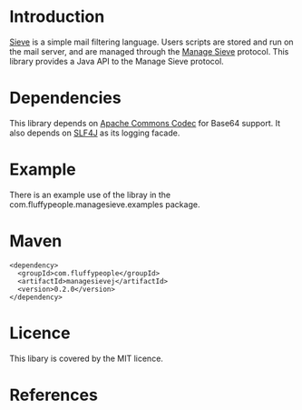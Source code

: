 
# Introduction

[Sieve][1] is a simple mail filtering language. Users scripts are stored and run on
the mail server, and are managed through the [Manage Sieve][2] protocol. This library
provides a Java API to the Manage Sieve protocol.

# Dependencies

This library depends on [Apache Commons Codec][3] for Base64 support. It also depends
on [SLF4J][4] as its logging facade.

# Example

There is an example use of the libray in the 
com.fluffypeople.managesieve.examples package.

# Maven
    <dependency>
      <groupId>com.fluffypeople</groupId>
      <artifactId>managesievej</artifactId>
      <version>0.2.0</version>
    </dependency>

# Licence

This libary is covered by the MIT licence. 

# References

[1]: http://tools.ietf.org/html/rfc3028 "Sieve RFC"
[2]: http://tools.ietf.org/html/rfc5804 "Manage Sieve RFC"
[3]: http://commons.apache.org/proper/commons-codec/ "Apache Commons Codec"
[4]: http://www.slf4j.org/ "Simple Logging Facade for Java"
